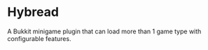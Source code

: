 # Hybread

A Bukkit minigame plugin that can load more than 1 game type with configurable features.
